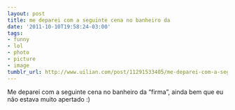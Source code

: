 ```yaml
---
layout: post
title: me deparei com a seguinte cena no banheiro da
date: '2011-10-10T19:58:24-03:00'
tags:
- funny
- lol
- photo
- picture
- image
tumblr_url: http://www.uilian.com/post/11291533405/me-deparei-com-a-seguinte-cena-no-banheiro-da
---
```

Me deparei com a seguinte cena no banheiro da “firma”, ainda bem que eu não estava muito apertado :)
